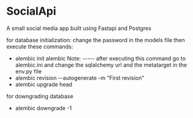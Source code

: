 # SocialApi
A small social media app built using Fastapi and Postgres

for database initialization:
change the password in the models file then execute these commands:
- alembic init alembic
 Note: ----- after executing this command go to alembic.ini and change the sqlalchemy url and the metatarget in the env.py file
- alembic revision --autogenerate -m "First revision"
- alembic upgrade head


for downgrading database
- alembic downgrade -1

